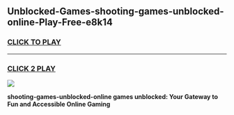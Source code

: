 
## Unblocked-Games-shooting-games-unblocked-online-Play-Free-e8k14
<h3>
<a href="https://premium76.site?title=shooting-games-unblocked-online&ref=21A">CLICK TO PLAY</a></h3>
<hr>

<h3>
<a href="https://premium76.site?title=shooting-games-unblocked-online&ref=21A">CLICK 2 PLAY</a>
  
</h3>

<a href="https://premium76.site?title=shooting-games-unblocked-online&ref=21A"><img src="https://clearcache.store/games.png"></a>


**shooting-games-unblocked-online games unblocked: Your Gateway to Fun and Accessible Online Gaming**
